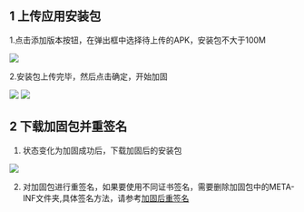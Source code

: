 ## 1 上传应用安装包

1.点击添加版本按钮，在弹出框中选择待上传的APK，安装包不大于100M

![](http://imgcache.tce.fsphere.cn/image/qzonestyle.gtimg.cn/qzone/vas/opensns/res/img/yingyongjiagu_01.png)

2.安装包上传完毕，然后点击确定，开始加固

![](http://imgcache.tce.fsphere.cn/image/qzonestyle.gtimg.cn/qzone/vas/opensns/res/img/yingyongjiagu_02.png)
![](http://imgcache.tce.fsphere.cn/image/qzonestyle.gtimg.cn/qzone/vas/opensns/res/img/yingyongjiagu_03.png)

## 2 下载加固包并重签名

1. 状态变化为加固成功后，下载加固后的安装包

![](http://imgcache.tce.fsphere.cn/image/qzonestyle.gtimg.cn/qzone/vas/opensns/res/img/yingyongjiagu_04.png)

2. 对加固包进行重签名，如果要使用不同证书签名，需要删除加固包中的META-INF文件夹,具体签名方法，请参考[加固后重签名](/doc/product/283/加固后重签名)